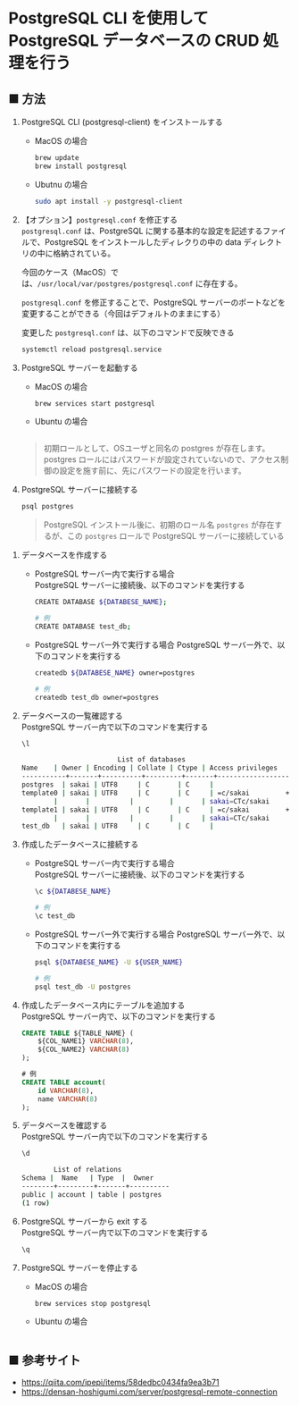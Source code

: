 # PostgreSQL CLI を使用して PostgreSQL データベースの CRUD 処理を行う

## ■ 方法

1. PostgreSQL CLI (postgresql-client) をインストールする
    - MacOS の場合
        ```sh
        brew update
        brew install postgresql
        ```

    - Ubutnu の場合
        ```sh
        sudo apt install -y postgresql-client
        ```

1. 【オプション】`postgresql.conf` を修正する<br>
    `postgresql.conf` は、PostgreSQL に関する基本的な設定を記述するファイルで、PostgreSQL をインストールしたディレクりの中の data ディレクトリの中に格納されている。

    今回のケース（MacOS）では、`/usr/local/var/postgres/postgresql.conf` に存在する。

    `postgresql.conf` を修正することで、PostgreSQL サーバーのポートなどを変更することができる（今回はデフォルトのままにする）

    変更した `postgresql.conf` は、以下のコマンドで反映できる
    ```sh
    systemctl reload postgresql.service
    ```

1. PostgreSQL サーバーを起動する<br>
    - MacOS の場合<br>
        ```sh
        brew services start postgresql
        ```

    - Ubuntu の場合<br>
        ```sh
        ```

    > 初期ロールとして、OSユーザと同名の postgres が存在します。postgres ロールにはパスワードが設定されていないので、アクセス制御の設定を施す前に、先にパスワードの設定を行います。

1. PostgreSQL サーバーに接続する<br>
    ```sh
    psql postgres
    ```

    > PostgreSQL インストール後に、初期のロール名 `postgres` が存在するが、この `postgres` ロールで PostgreSQL サーバーに接続している

<!--
1. 初期ロール `postgres` に sudo 権限を付与する<br>
    PostgreSQL サーバー内で、以下のコマンドを実行する
    ```sh
    createuser postgres SUPERUSER
    ```
    > 初期のロール名 `postgres` には、sudo 権限が付与されていないので、上記コマンドで sudo 権限を付与している
-->

1. データベースを作成する<br>
    - PostgreSQL サーバー内で実行する場合<br>
        PostgreSQL サーバーに接続後、以下のコマンドを実行する
        ```sh
        CREATE DATABASE ${DATABESE_NAME};
        ```
        ```sh
        # 例
        CREATE DATABASE test_db;
        ```

    - PostgreSQL サーバー外で実行する場合
        PostgreSQL サーバー外で、以下のコマンドを実行する
        ```sh
        createdb ${DATABESE_NAME} owner=postgres
        ```
        ```sh
        # 例
        createdb test_db owner=postgres
        ```

1. データベースの一覧確認する<br>
    PostgreSQL サーバー内で以下のコマンドを実行する
    ```sh
    \l
    ```
    ```sh
                            List of databases
    Name    | Owner | Encoding | Collate | Ctype | Access privileges 
    -----------+-------+----------+---------+-------+-------------------
    postgres  | sakai | UTF8     | C       | C     | 
    template0 | sakai | UTF8     | C       | C     | =c/sakai         +
            |       |          |         |       | sakai=CTc/sakai
    template1 | sakai | UTF8     | C       | C     | =c/sakai         +
            |       |          |         |       | sakai=CTc/sakai
    test_db   | sakai | UTF8     | C       | C     | 
    ```

1. 作成したデータベースに接続する<br>

    - PostgreSQL サーバー内で実行する場合<br>
        PostgreSQL サーバーに接続後、以下のコマンドを実行する
        ```sh
        \c ${DATABESE_NAME}
        ```
        ```sh
        # 例
        \c test_db
        ```

    - PostgreSQL サーバー外で実行する場合
        PostgreSQL サーバー外で、以下のコマンドを実行する
        ```sh
        psql ${DATABESE_NAME} -U ${USER_NAME}
        ```
        ```sh
        # 例
        psql test_db -U postgres
        ```


1. 作成したデータベース内にテーブルを追加する<br>
    PostgreSQL サーバー内で、以下のコマンドを実行する
    ```sql
    CREATE TABLE ${TABLE_NAME} (
        ${COL_NAME1} VARCHAR(8),
        ${COL_NAME2} VARCHAR(8)
    );
    ```
    ```sql
    # 例
    CREATE TABLE account(
        id VARCHAR(8),
        name VARCHAR(8)
    );
    ```

1. データベースを確認する<br>
    PostgreSQL サーバー内で以下のコマンドを実行する
    ```sh
    \d
    ```
    ```sh
            List of relations
    Schema |  Name   | Type  |  Owner   
    --------+---------+-------+----------
    public | account | table | postgres
    (1 row)
    ```

1. PostgreSQL サーバーから exit する<br>
    PostgreSQL サーバー内で以下のコマンドを実行する
    ```sh
    \q
    ```

1. PostgreSQL サーバーを停止する<br>
    - MacOS の場合<br>
        ```sh
        brew services stop postgresql
        ```

    - Ubuntu の場合<br>
        ```sh
        ```

## ■ 参考サイト

- https://qiita.com/ipepi/items/58dedbc0434fa9ea3b71
- https://densan-hoshigumi.com/server/postgresql-remote-connection